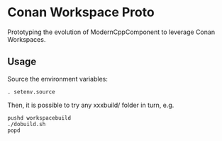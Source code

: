 # Conan Workspace Proto

Prototyping the evolution of ModernCppComponent to leverage Conan Workspaces.

## Usage

Source the environment variables:

    . setenv.source

Then, it is possible to try any xxxbuild/ folder in turn, e.g.

    pushd workspacebuild
    ./dobuild.sh
    popd
